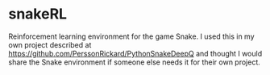 # snakeRL
Reinforcement learning environment for the game Snake. I used this in my own project described at https://github.com/PerssonRickard/PythonSnakeDeepQ and thought I would share the Snake environment if someone else needs it for their own project.
